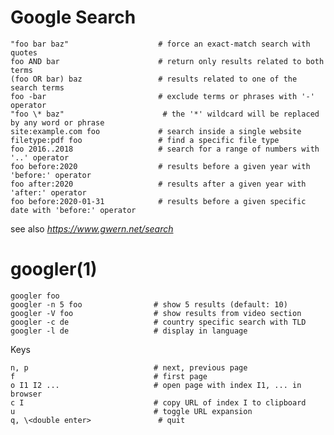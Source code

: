 # Google Search

    "foo bar baz"                    # force an exact-match search with quotes
    foo AND bar                      # return only results related to both terms
    (foo OR bar) baz                 # results related to one of the search terms
    foo -bar                         # exclude terms or phrases with '-' operator
    "foo \* baz"                      # the '*' wildcard will be replaced by any word or phrase
    site:example.com foo             # search inside a single website
    filetype:pdf foo                 # find a specific file type
    foo 2016..2018                   # search for a range of numbers with '..' operator
    foo before:2020                  # results before a given year with 'before:' operator
    foo after:2020                   # results after a given year with 'after:' operator
    foo before:2020-01-31            # results before a given specific date with 'before:' operator

see also _https://www.gwern.net/search_

# googler(1)

    googler foo
    googler -n 5 foo                # show 5 results (default: 10)
    googler -V foo                  # show results from video section
    googler -c de                   # country specific search with TLD
    googler -l de                   # display in language

  Keys

    n, p                            # next, previous page
    f                               # first page
    o I1 I2 ...                     # open page with index I1, ... in browser
    c I                             # copy URL of index I to clipboard
    u                               # toggle URL expansion
    q, \<double enter>               # quit
